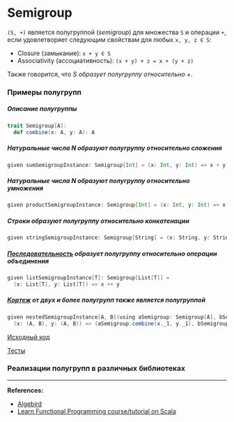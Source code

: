 # Semigroup

`(S, +)` является полугруппой (_semigroup_) для множества `S` и операции `+`, 
если удовлетворяет следующим свойствам для любых `x, y, z ∈ S`:
- Closure (замыкание): `x + y ∈ S`
- Associativity (ассоциативность): `(x + y) + z = x + (y + z)`

Также говорится, что _S образует полугруппу относительно +_.


### Примеры полугрупп

##### Описание полугруппы

```scala
trait Semigroup[A]:
  def combine(x: A, y: A): A
```

##### Натуральные числа N образуют полугруппу относительно сложения

```scala
given sumSemigroupInstance: Semigroup[Int] = (x: Int, y: Int) => x + y
```

##### Натуральные числа N образуют полугруппу относительно умножения

```scala
given productSemigroupInstance: Semigroup[Int] = (x: Int, y: Int) => x * y
```

##### Строки образуют полугруппу относительно конкатенации

```scala
given stringSemigroupInstance: Semigroup[String] = (x: String, y: String) => x + y
```

##### [Последовательность](../../scala/collections) образует полугруппу относительно операции объединения

```scala
given listSemigroupInstance[T]: Semigroup[List[T]] =
  (x: List[T], y: List[T]) => x ++ y
```

##### [Кортеж](../../scala/collections/tuple) от двух и более полугрупп также является полугруппой

```scala
given nestedSemigroupInstance[A, B](using aSemigroup: Semigroup[A], bSemigroup: Semigroup[B]): Semigroup[(A, B)] =
  (x: (A, B), y: (A, B)) => (aSemigroup.combine(x._1, y._1), bSemigroup.combine(x._2, y._2))
```

[Исходный код](https://gitflic.ru/project/artemkorsakov/scalabook/blob?file=examples%2Fsrc%2Fmain%2Fscala%2Ftypeclass%2Fmonoid%2FSemigroup.scala&plain=1)

[Тесты](https://gitflic.ru/project/artemkorsakov/scalabook/blob?file=examples%2Fsrc%2Ftest%2Fscala%2Ftypeclass%2Fmonoid%2FSemigroupSuite.scala)


### Реализации полугрупп в различных библиотеках



---

**References:**
- [Algebird](https://twitter.github.io/algebird/typeclasses/semigroup.html)
- [Learn Functional Programming course/tutorial on Scala](https://github.com/dehun/learn-fp)
